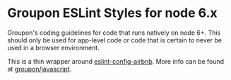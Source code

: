 # Groupon ESLint Styles for node 6.x

Groupon's coding guidelines for code that runs natively on node 6+.
This should only be used for app-level code
or code that is certain to never be used in a browser environment.

This is a thin wrapper around [eslint-config-airbnb](https://www.npmjs.com/package/eslint-config-airbnb).
More info can be found at [groupon/javascript](https://github.com/groupon/javascript).

